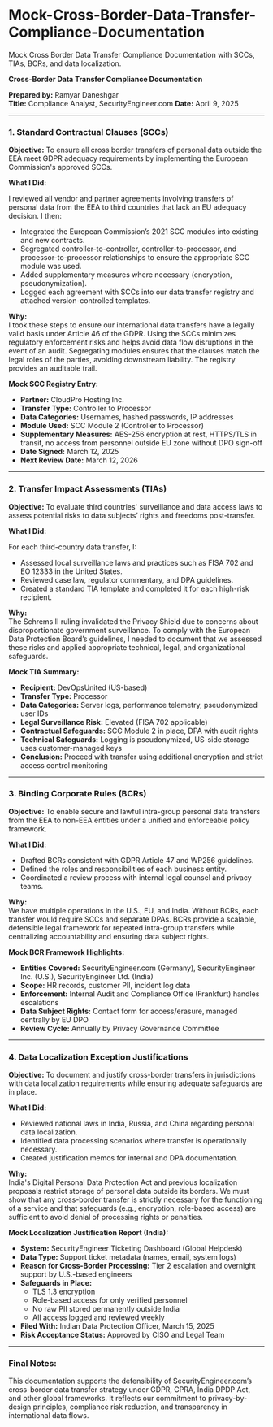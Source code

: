 # Mock-Cross-Border-Data-Transfer-Compliance-Documentation
Mock Cross Border Data Transfer Compliance Documentation with SCCs, TIAs, BCRs, and data localization.

**Cross-Border Data Transfer Compliance Documentation**

**Prepared by:** Ramyar Daneshgar  
**Title:** Compliance Analyst, SecurityEngineer.com 
**Date:** April 9, 2025  

---

### 1. Standard Contractual Clauses (SCCs)

**Objective:** To ensure all cross border transfers of personal data outside the EEA meet GDPR adequacy requirements by implementing the European Commission's approved SCCs.

**What I Did:**

I reviewed all vendor and partner agreements involving transfers of personal data from the EEA to third countries that lack an EU adequacy decision. I then:

- Integrated the European Commission’s 2021 SCC modules into existing and new contracts.
- Segregated controller-to-controller, controller-to-processor, and processor-to-processor relationships to ensure the appropriate SCC module was used.
- Added supplementary measures where necessary (encryption, pseudonymization).
- Logged each agreement with SCCs into our data transfer registry and attached version-controlled templates.

**Why:**  
I took these steps to ensure our international data transfers have a legally valid basis under Article 46 of the GDPR. Using the SCCs minimizes regulatory enforcement risks and helps avoid data flow disruptions in the event of an audit. Segregating modules ensures that the clauses match the legal roles of the parties, avoiding downstream liability. The registry provides an auditable trail.

**Mock SCC Registry Entry:**
- **Partner:** CloudPro Hosting Inc.
- **Transfer Type:** Controller to Processor
- **Data Categories:** Usernames, hashed passwords, IP addresses
- **Module Used:** SCC Module 2 (Controller to Processor)
- **Supplementary Measures:** AES-256 encryption at rest, HTTPS/TLS in transit, no access from personnel outside EU zone without DPO sign-off
- **Date Signed:** March 12, 2025
- **Next Review Date:** March 12, 2026

---

### 2. Transfer Impact Assessments (TIAs)

**Objective:** To evaluate third countries' surveillance and data access laws to assess potential risks to data subjects’ rights and freedoms post-transfer.

**What I Did:**

For each third-country data transfer, I:

- Assessed local surveillance laws and practices such as FISA 702 and EO 12333 in the United States.
- Reviewed case law, regulator commentary, and DPA guidelines.
- Created a standard TIA template and completed it for each high-risk recipient.

**Why:**  
The Schrems II ruling invalidated the Privacy Shield due to concerns about disproportionate government surveillance. To comply with the European Data Protection Board’s guidelines, I needed to document that we assessed these risks and applied appropriate technical, legal, and organizational safeguards.

**Mock TIA Summary:**
- **Recipient:** DevOpsUnited (US-based)
- **Transfer Type:** Processor
- **Data Categories:** Server logs, performance telemetry, pseudonymized user IDs
- **Legal Surveillance Risk:** Elevated (FISA 702 applicable)
- **Contractual Safeguards:** SCC Module 2 in place, DPA with audit rights
- **Technical Safeguards:** Logging is pseudonymized, US-side storage uses customer-managed keys
- **Conclusion:** Proceed with transfer using additional encryption and strict access control monitoring

---

### 3. Binding Corporate Rules (BCRs)

**Objective:** To enable secure and lawful intra-group personal data transfers from the EEA to non-EEA entities under a unified and enforceable policy framework.

**What I Did:**

- Drafted BCRs consistent with GDPR Article 47 and WP256 guidelines.
- Defined the roles and responsibilities of each business entity.
- Coordinated a review process with internal legal counsel and privacy teams.

**Why:**  
We have multiple operations in the U.S., EU, and India. Without BCRs, each transfer would require SCCs and separate DPAs. BCRs provide a scalable, defensible legal framework for repeated intra-group transfers while centralizing accountability and ensuring data subject rights.

**Mock BCR Framework Highlights:**
- **Entities Covered:** SecurityEngineer.com (Germany), SecurityEngineer Inc. (U.S.), SecurityEngineer Ltd. (India)
- **Scope:** HR records, customer PII, incident log data
- **Enforcement:** Internal Audit and Compliance Office (Frankfurt) handles escalations
- **Data Subject Rights:** Contact form for access/erasure, managed centrally by EU DPO
- **Review Cycle:** Annually by Privacy Governance Committee

---

### 4. Data Localization Exception Justifications

**Objective:** To document and justify cross-border transfers in jurisdictions with data localization requirements while ensuring adequate safeguards are in place.

**What I Did:**

- Reviewed national laws in India, Russia, and China regarding personal data localization.
- Identified data processing scenarios where transfer is operationally necessary.
- Created justification memos for internal and DPA documentation.

**Why:**  
India's Digital Personal Data Protection Act and previous localization proposals restrict storage of personal data outside its borders. We must show that any cross-border transfer is strictly necessary for the functioning of a service and that safeguards (e.g., encryption, role-based access) are sufficient to avoid denial of processing rights or penalties.

**Mock Localization Justification Report (India):**
- **System:** SecurityEngineer Ticketing Dashboard (Global Helpdesk)
- **Data Type:** Support ticket metadata (names, email, system logs)
- **Reason for Cross-Border Processing:** Tier 2 escalation and overnight support by U.S.-based engineers
- **Safeguards in Place:**
  - TLS 1.3 encryption
  - Role-based access for only verified personnel
  - No raw PII stored permanently outside India
  - All access logged and reviewed weekly
- **Filed With:** Indian Data Protection Officer, March 15, 2025
- **Risk Acceptance Status:** Approved by CISO and Legal Team

---

### Final Notes:

This documentation supports the defensibility of SecurityEngineer.com’s cross-border data transfer strategy under GDPR, CPRA, India DPDP Act, and other global frameworks. It reflects our commitment to privacy-by-design principles, compliance risk reduction, and transparency in international data flows.


